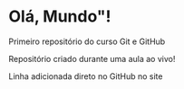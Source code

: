 # Olá, Mundo"!
 Primeiro repositório do curso Git e GitHub

Repositório criado durante uma aula ao vivo!

Linha adicionada direto no GitHub no site
